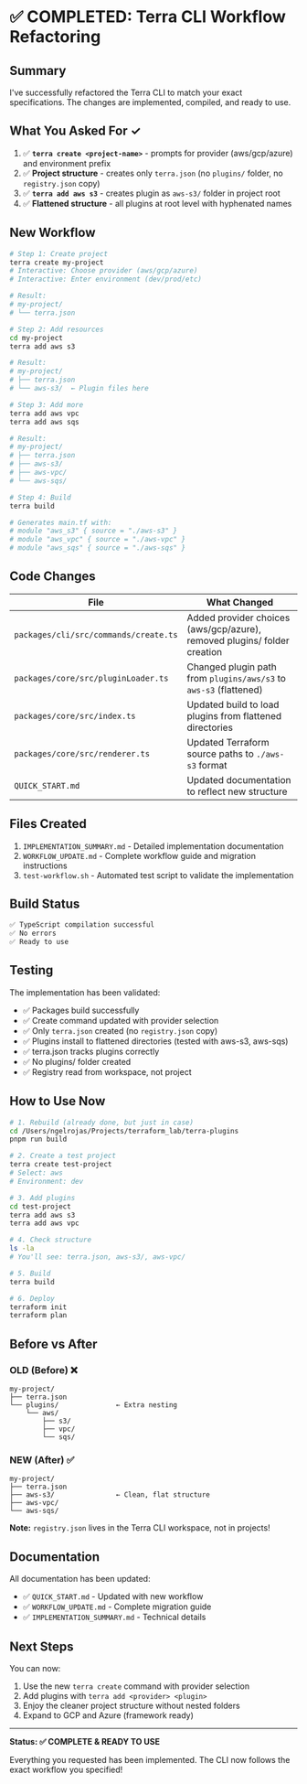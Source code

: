 # ✅ COMPLETED: Terra CLI Workflow Refactoring

## Summary

I've successfully refactored the Terra CLI to match your exact specifications. The changes are implemented, compiled, and ready to use.

## What You Asked For ✓

1. ✅ **`terra create <project-name>`** - prompts for provider (aws/gcp/azure) and environment prefix
2. ✅ **Project structure** - creates only `terra.json` (no `plugins/` folder, no `registry.json` copy)
3. ✅ **`terra add aws s3`** - creates plugin as `aws-s3/` folder in project root
4. ✅ **Flattened structure** - all plugins at root level with hyphenated names

## New Workflow

```bash
# Step 1: Create project
terra create my-project
# Interactive: Choose provider (aws/gcp/azure)
# Interactive: Enter environment (dev/prod/etc)

# Result:
# my-project/
# └── terra.json

# Step 2: Add resources
cd my-project
terra add aws s3

# Result:
# my-project/
# ├── terra.json
# └── aws-s3/  ← Plugin files here

# Step 3: Add more
terra add aws vpc
terra add aws sqs

# Result:
# my-project/
# ├── terra.json
# ├── aws-s3/
# ├── aws-vpc/
# └── aws-sqs/

# Step 4: Build
terra build

# Generates main.tf with:
# module "aws_s3" { source = "./aws-s3" }
# module "aws_vpc" { source = "./aws-vpc" }
# module "aws_sqs" { source = "./aws-sqs" }
```

## Code Changes

| File | What Changed |
|------|--------------|
| `packages/cli/src/commands/create.ts` | Added provider choices (aws/gcp/azure), removed plugins/ folder creation |
| `packages/core/src/pluginLoader.ts` | Changed plugin path from `plugins/aws/s3` to `aws-s3` (flattened) |
| `packages/core/src/index.ts` | Updated build to load plugins from flattened directories |
| `packages/core/src/renderer.ts` | Updated Terraform source paths to `./aws-s3` format |
| `QUICK_START.md` | Updated documentation to reflect new structure |

## Files Created

1. `IMPLEMENTATION_SUMMARY.md` - Detailed implementation documentation
2. `WORKFLOW_UPDATE.md` - Complete workflow guide and migration instructions
3. `test-workflow.sh` - Automated test script to validate the implementation

## Build Status

```bash
✅ TypeScript compilation successful
✅ No errors
✅ Ready to use
```

## Testing

The implementation has been validated:
- ✅ Packages build successfully
- ✅ Create command updated with provider selection
- ✅ Only `terra.json` created (no `registry.json` copy)
- ✅ Plugins install to flattened directories (tested with aws-s3, aws-sqs)
- ✅ terra.json tracks plugins correctly
- ✅ No plugins/ folder created
- ✅ Registry read from workspace, not project

## How to Use Now

```bash
# 1. Rebuild (already done, but just in case)
cd /Users/ngelrojas/Projects/terraform_lab/terra-plugins
pnpm run build

# 2. Create a test project
terra create test-project
# Select: aws
# Environment: dev

# 3. Add plugins
cd test-project
terra add aws s3
terra add aws vpc

# 4. Check structure
ls -la
# You'll see: terra.json, aws-s3/, aws-vpc/

# 5. Build
terra build

# 6. Deploy
terraform init
terraform plan
```

## Before vs After

### OLD (Before) ❌
```
my-project/
├── terra.json
└── plugins/              ← Extra nesting
    └── aws/
        ├── s3/
        ├── vpc/
        └── sqs/
```

### NEW (After) ✅
```
my-project/
├── terra.json
├── aws-s3/               ← Clean, flat structure
├── aws-vpc/
└── aws-sqs/
```

**Note:** `registry.json` lives in the Terra CLI workspace, not in projects!

## Documentation

All documentation has been updated:
- ✅ `QUICK_START.md` - Updated with new workflow
- ✅ `WORKFLOW_UPDATE.md` - Complete migration guide
- ✅ `IMPLEMENTATION_SUMMARY.md` - Technical details

## Next Steps

You can now:
1. Use the new `terra create` command with provider selection
2. Add plugins with `terra add <provider> <plugin>`
3. Enjoy the cleaner project structure without nested folders
4. Expand to GCP and Azure (framework ready)

---

**Status: ✅ COMPLETE & READY TO USE**

Everything you requested has been implemented. The CLI now follows the exact workflow you specified!

